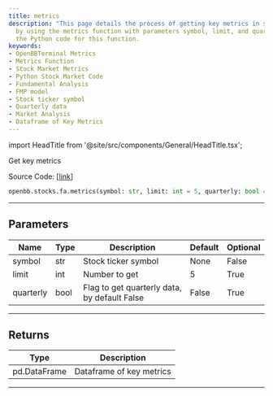 ```yaml
---
title: metrics
description: "This page details the process of getting key metrics in stock market"
  by using the metrics function with parameters symbol, limit, and quarterly. It includes
  the Python code for this function.
keywords:
- OpenBBTerminal Metrics
- Metrics Function
- Stock Market Metrics
- Python Stock Market Code
- Fundamental Analysis
- FMP model
- Stock ticker symbol
- Quarterly data
- Market Analysis
- Dataframe of Key Metrics
---
```


import HeadTitle from '@site/src/components/General/HeadTitle.tsx';

<HeadTitle title="stocks.fa.metrics - Reference | OpenBB SDK Docs" />

Get key metrics

Source Code: [[link](https://github.com/OpenBB-finance/OpenBBTerminal/tree/main/openbb_terminal/stocks/fundamental_analysis/fmp_model.py#L421)]

```python
openbb.stocks.fa.metrics(symbol: str, limit: int = 5, quarterly: bool = False)
```

---

## Parameters

| Name | Type | Description | Default | Optional |
| ---- | ---- | ----------- | ------- | -------- |
| symbol | str | Stock ticker symbol | None | False |
| limit | int | Number to get | 5 | True |
| quarterly | bool | Flag to get quarterly data, by default False | False | True |


---

## Returns

| Type | Description |
| ---- | ----------- |
| pd.DataFrame | Dataframe of key metrics |
---
